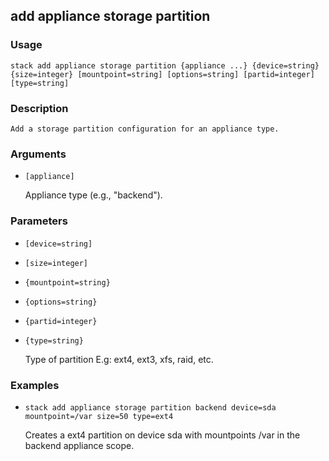 ## add appliance storage partition

### Usage

`stack add appliance storage partition {appliance ...} {device=string} {size=integer} [mountpoint=string] [options=string] [partid=integer] [type=string]`

### Description


	Add a storage partition configuration for an appliance type.

	

### Arguments

* `[appliance]`

   Appliance type (e.g., "backend").


### Parameters
* `[device=string]`
* `[size=integer]`
* `{mountpoint=string}`
* `{options=string}`
* `{partid=integer}`
* `{type=string}`

   Type of partition E.g: ext4, ext3, xfs, raid, etc.

### Examples

* `stack add appliance storage partition backend device=sda mountpoint=/var size=50 type=ext4`

   Creates a ext4 partition on device sda with mountpoints /var in the backend appliance scope.



